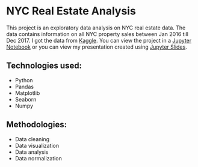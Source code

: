 # NYC Real Estate Analysis
This project is an exploratory data analysis on NYC real estate data.
The data contains information on all NYC property sales between Jan 2016 till Dec 2017.
I got the data from [Kaggle](https://www.kaggle.com/new-york-city/nyc-property-sales).
You can view the project in a [Jupyter Notebook](new_york_real_estate.ipynb)
or you can view my presentation created using 
[Jupyter Slides](https://jshams.github.io/NYC-real-estate-analysis/new_york_real_estate.slides.html).


## Technologies used:
- Python
- Pandas
- Matplotlib
- Seaborn
- Numpy

## Methodologies:
- Data cleaning
- Data visualization
- Data analysis
- Data normalization
